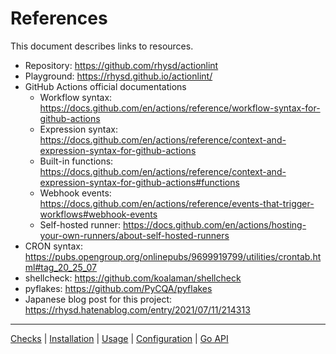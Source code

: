 References
==========

This document describes links to resources.

- Repository: https://github.com/rhysd/actionlint
- Playground: https://rhysd.github.io/actionlint/
- GitHub Actions official documentations
  - Workflow syntax: https://docs.github.com/en/actions/reference/workflow-syntax-for-github-actions
  - Expression syntax: https://docs.github.com/en/actions/reference/context-and-expression-syntax-for-github-actions
  - Built-in functions: https://docs.github.com/en/actions/reference/context-and-expression-syntax-for-github-actions#functions
  - Webhook events: https://docs.github.com/en/actions/reference/events-that-trigger-workflows#webhook-events
  - Self-hosted runner: https://docs.github.com/en/actions/hosting-your-own-runners/about-self-hosted-runners
- CRON syntax: https://pubs.opengroup.org/onlinepubs/9699919799/utilities/crontab.html#tag_20_25_07
- shellcheck: https://github.com/koalaman/shellcheck
- pyflakes: https://github.com/PyCQA/pyflakes
- Japanese blog post for this project: https://rhysd.hatenablog.com/entry/2021/07/11/214313

---

[Checks](checks.md) | [Installation](install.md) | [Usage](usage.md) | [Configuration](config.md) | [Go API](api.md)
